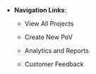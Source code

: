 
- **Navigation Links**:
    
    - View All Projects
        
    - Create New PoV
        
    - Analytics and Reports
        
    - Customer Feedback
        